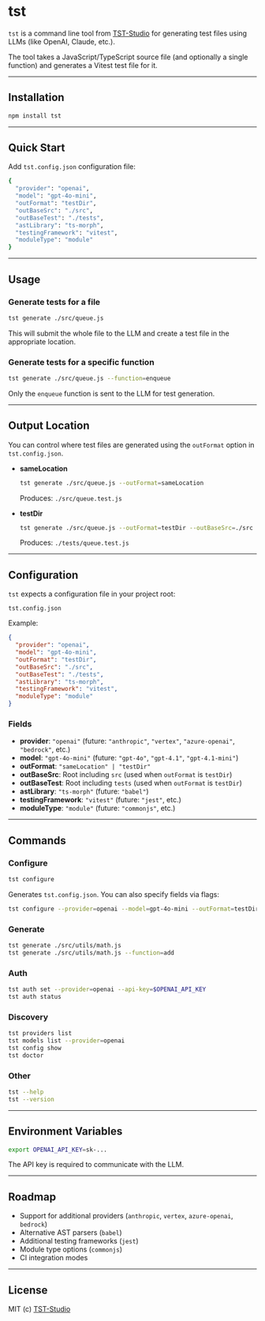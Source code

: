 # tst

`tst` is a command line tool from [TST-Studio](https://github.com/TST-Studio) for generating test files using LLMs (like OpenAI, Claude, etc.).

The tool takes a JavaScript/TypeScript source file (and optionally a single function) and generates a Vitest test file for it.

---

## Installation

```bash
npm install tst
```

---

## Quick Start

Add `tst.config.json` configuration file:

```bash
{
  "provider": "openai",
  "model": "gpt-4o-mini",
  "outFormat": "testDir",
  "outBaseSrc": "./src",
  "outBaseTest": "./tests",
  "astLibrary": "ts-morph",
  "testingFramework": "vitest",
  "moduleType": "module"
}
```

---

## Usage

### Generate tests for a file

```bash
tst generate ./src/queue.js
```

This will submit the whole file to the LLM and create a test file in the appropriate location.

### Generate tests for a specific function

```bash
tst generate ./src/queue.js --function=enqueue
```

Only the `enqueue` function is sent to the LLM for test generation.

---

## Output Location

You can control where test files are generated using the `outFormat` option in `tst.config.json`.

- **sameLocation**

  ```bash
  tst generate ./src/queue.js --outFormat=sameLocation
  ```

  Produces: `./src/queue.test.js`

- **testDir**
  ```bash
  tst generate ./src/queue.js --outFormat=testDir --outBaseSrc=./src --outBaseTest=./tests
  ```
  Produces: `./tests/queue.test.js`

---

## Configuration

`tst` expects a configuration file in your project root:

`tst.config.json`

Example:

```json
{
  "provider": "openai",
  "model": "gpt-4o-mini",
  "outFormat": "testDir",
  "outBaseSrc": "./src",
  "outBaseTest": "./tests",
  "astLibrary": "ts-morph",
  "testingFramework": "vitest",
  "moduleType": "module"
}
```

### Fields

- **provider**: `"openai"` (future: `"anthropic"`, `"vertex"`, `"azure-openai"`, `"bedrock"`, etc.)
- **model**: `"gpt-4o-mini"` (future: `"gpt-4o"`, `"gpt-4.1"`, `"gpt-4.1-mini"`)
- **outFormat**: `"sameLocation" | "testDir"`
- **outBaseSrc**: Root including `src` (used when `outFormat` is `testDir`)
- **outBaseTest**: Root including `tests` (used when `outFormat` is `testDir`)
- **astLibrary**: `"ts-morph"` (future: `"babel"`)
- **testingFramework**: `"vitest"` (future: `"jest"`, etc.)
- **moduleType**: `"module"` (future: `"commonjs"`, etc.)

---

## Commands

### Configure

```bash
tst configure
```

Generates `tst.config.json`. You can also specify fields via flags:

```bash
tst configure --provider=openai --model=gpt-4o-mini --outFormat=testDir --outBaseSrc=./src --outBaseTest=./tests --astLibrary=ts-morph --testingFramework=vitest --moduleType=module
```

### Generate

```bash
tst generate ./src/utils/math.js
tst generate ./src/utils/math.js --function=add
```

### Auth

```bash
tst auth set --provider=openai --api-key=$OPENAI_API_KEY
tst auth status
```

### Discovery

```bash
tst providers list
tst models list --provider=openai
tst config show
tst doctor
```

### Other

```bash
tst --help
tst --version
```

---

## Environment Variables

```bash
export OPENAI_API_KEY=sk-...
```

The API key is required to communicate with the LLM.

---

## Roadmap

- Support for additional providers (`anthropic`, `vertex`, `azure-openai`, `bedrock`)
- Alternative AST parsers (`babel`)
- Additional testing frameworks (`jest`)
- Module type options (`commonjs`)
- CI integration modes

---

## License

MIT (c) [TST-Studio](https://github.com/TST-Studio)
